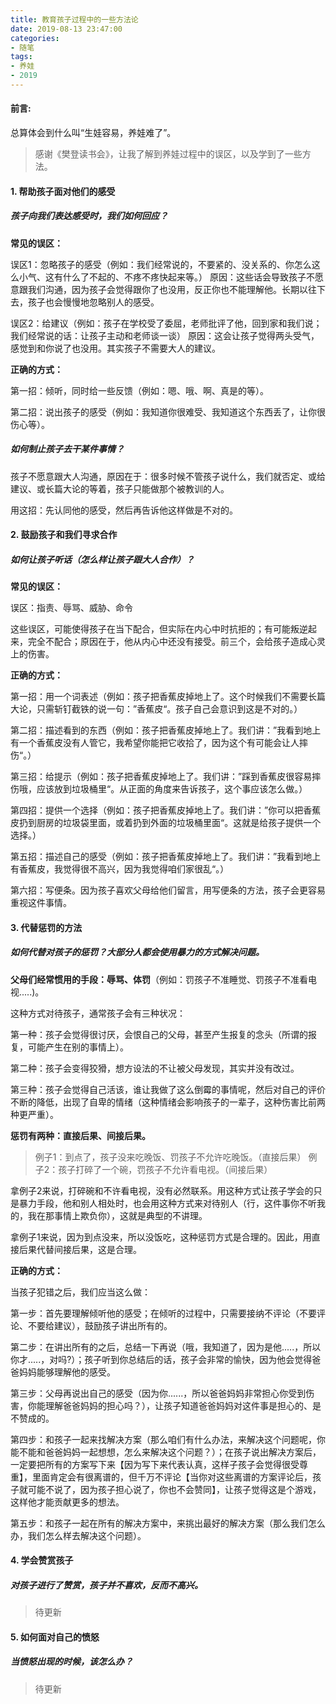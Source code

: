 ```yaml
---
title: 教育孩子过程中的一些方法论
date: 2019-08-13 23:47:00
categories:
- 随笔
tags:
- 养娃
- 2019
---
```


#### 前言:

总算体会到什么叫“生娃容易，养娃难了”。

> 感谢《樊登读书会》，让我了解到养娃过程中的误区，以及学到了一些方法。

#### 1. 帮助孩子面对他们的感受

##### 孩子向我们表达感受时，我们如何回应？

**常见的误区：**

误区1：忽略孩子的感受（例如：我们经常说的，不要紧的、没关系的、你怎么这么小气、这有什么了不起的、不疼不疼快起来等。）
原因：这些话会导致孩子不愿意跟我们沟通，因为孩子会觉得跟你了也没用，反正你也不能理解他。长期以往下去，孩子也会慢慢地忽略别人的感受。

误区2：给建议（例如：孩子在学校受了委屈，老师批评了他，回到家和我们说；我们经常说的话：让孩子主动和老师谈一谈）
原因：这会让孩子觉得两头受气，感觉到和你说了也没用。其实孩子不需要大人的建议。

<!-- more -->

**正确的方式：**

第一招：倾听，同时给一些反馈（例如：嗯、哦、啊、真是的等）。

第二招：说出孩子的感受（例如：我知道你很难受、我知道这个东西丢了，让你很伤心等）。

##### 如何制止孩子去干某件事情？

孩子不愿意跟大人沟通，原因在于：很多时候不管孩子说什么，我们就否定、或给建议、或长篇大论的等着，孩子只能做那个被教训的人。

用这招：先认同他的感受，然后再告诉他这样做是不对的。

#### 2. 鼓励孩子和我们寻求合作

##### 如何让孩子听话（怎么样让孩子跟大人合作）？

**常见的误区：**

误区：指责、辱骂、威胁、命令

这些误区，可能使得孩子在当下配合，但实际在内心中时抗拒的；有可能叛逆起来，完全不配合；原因在于，他从内心中还没有接受。前三个，会给孩子造成心灵上的伤害。

**正确的方式：**

第一招：用一个词表述（例如：孩子把香蕉皮掉地上了。这个时候我们不需要长篇大论，只需斩钉截铁的说一句：”香蕉皮“。孩子自己会意识到这是不对的。）

第二招：描述看到的东西（例如：孩子把香蕉皮掉地上了。我们讲：”我看到地上有一个香蕉皮没有人管它，我希望你能把它收拾了，因为这个有可能会让人摔伤“。）

第三招：给提示（例如：孩子把香蕉皮掉地上了。我们讲：”踩到香蕉皮很容易摔伤哦，应该放到垃圾桶里“。从正面的角度来告诉孩子，这个事应该怎么做。）

第四招：提供一个选择（例如：孩子把香蕉皮掉地上了。我们讲：”你可以把香蕉皮扔到厨房的垃圾袋里面，或着扔到外面的垃圾桶里面“。这就是给孩子提供一个选择。）

第五招：描述自己的感受（例如：孩子把香蕉皮掉地上了。我们讲：”我看到地上有香蕉皮，我觉得很不高兴，因为我觉得咱们家很乱“。）

第六招：写便条。因为孩子喜欢父母给他们留言，用写便条的方法，孩子会更容易重视这件事情。

#### 3. 代替惩罚的方法

##### 如何代替对孩子的惩罚？大部分人都会使用暴力的方式解决问题。

**父母们经常惯用的手段：辱骂、体罚**（例如：罚孩子不准睡觉、罚孩子不准看电视.....)。

这种方式对待孩子，通常孩子会有三种状况：

第一种：孩子会觉得很讨厌，会恨自己的父母，甚至产生报复的念头（所谓的报复，可能产生在别的事情上）。

第二种：孩子会变得狡猾，想方设法的不让被父母发现，其实并没有改过。

第三种：孩子会觉得自己活该，谁让我做了这么倒霉的事情呢，然后对自己的评价不断的降低，出现了自卑的情绪（这种情绪会影响孩子的一辈子，这种伤害比前两种更严重）。

**惩罚有两种：直接后果、间接后果。**

> 例子1：到点了，孩子没来吃晚饭、罚孩子不允许吃晚饭。（直接后果）
> 例子2：孩子打碎了一个碗，罚孩子不允许看电视。（间接后果）

拿例子2来说，打碎碗和不许看电视，没有必然联系。用这种方式让孩子学会的只是暴力手段，他和别人相处时，也会用这种方式来对待别人（行，这件事你不听我的，我在那事情上欺负你），这就是典型的不讲理。

拿例子1来说，因为到点没来，所以没饭吃，这种惩罚方式是合理的。因此，用直接后果代替间接后果，这是合理。

**正确的方式：**

当孩子犯错之后，我们应当这么做：

第一步：首先要理解倾听他的感受；在倾听的过程中，只需要接纳不评论（不要评论、不要给建议），鼓励孩子讲出所有的。

第二步：在讲出所有的之后，总结一下再说（哦，我知道了，因为是他.....，所以你才.....，对吗?）；孩子听到你总结后的话，孩子会非常的愉快，因为他会觉得爸爸妈妈能够理解他的感受。

第三步：父母再说出自己的感受（因为你......，所以爸爸妈妈非常担心你受到伤害，你能理解爸爸妈妈的担心吗？），让孩子知道爸爸妈妈对这件事是担心的、是不赞成的。

第四步：和孩子一起来找解决方案（那么咱们有什么办法，来解决这个问题呢，你能不能和爸爸妈妈一起想想，怎么来解决这个问题？）；在孩子说出解决方案后，一定要把所有的方案写下来【因为写下来代表认真，这样子孩子会觉得很受尊重】，里面肯定会有很离谱的，但千万不评论【当你对这些离谱的方案评论后，孩子就可能不说了，因为孩子担心说了，你也不会赞同】，让孩子觉得这是个游戏，这样他才能贡献更多的想法。

第五步：和孩子一起在所有的解决方案中，来挑出最好的解决方案（那么我们怎么办，我们怎么样去解决这个问题）。

#### 4. 学会赞赏孩子

##### 对孩子进行了赞赏，孩子并不喜欢，反而不高兴。

> 待更新

#### 5. 如何面对自己的愤怒

##### 当愤怒出现的时候，该怎么办？

> 待更新

